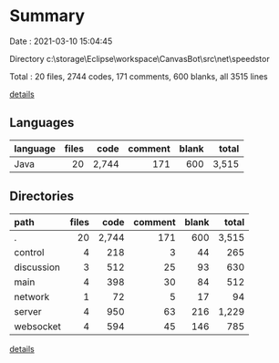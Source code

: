 # Summary

Date : 2021-03-10 15:04:45

Directory c:\storage\Eclipse\workspace\CanvasBot\src\net\speedstor

Total : 20 files,  2744 codes, 171 comments, 600 blanks, all 3515 lines

[details](details.md)

## Languages
| language | files | code | comment | blank | total |
| :--- | ---: | ---: | ---: | ---: | ---: |
| Java | 20 | 2,744 | 171 | 600 | 3,515 |

## Directories
| path | files | code | comment | blank | total |
| :--- | ---: | ---: | ---: | ---: | ---: |
| . | 20 | 2,744 | 171 | 600 | 3,515 |
| control | 4 | 218 | 3 | 44 | 265 |
| discussion | 3 | 512 | 25 | 93 | 630 |
| main | 4 | 398 | 30 | 84 | 512 |
| network | 1 | 72 | 5 | 17 | 94 |
| server | 4 | 950 | 63 | 216 | 1,229 |
| websocket | 4 | 594 | 45 | 146 | 785 |

[details](details.md)
